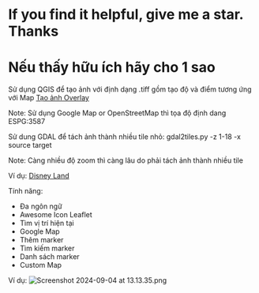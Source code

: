 # **If you find it helpful, give me a star. Thanks**
# **Nếu thấy hữu ích hãy cho 1 sao**

Sử dụng QGIS để tạo ảnh với định dạng .tiff gồm tạo độ và điểm tương ứng với Map [Tạo ảnh Overlay](https://www.youtube.com/watch?v=JaZ2bt2AxUg&ab_channel=RITLibraries) 

Note: Sử dụng Google Map or OpenStreetMap thì tọa độ định dang ESPG:3587

Sử dung GDAL để tách ảnh thành nhiều tile nhỏ: gdal2tiles.py -z 1-18 -x source target 

Note: Càng nhiều độ zoom thì càng lâu do phải tách ảnh thành nhiều tile

Ví dụ: [Disney Land](https://disneyland.disney.go.com/destinations/)

Tính năng:
 - Đa ngôn ngữ
 - Awesome Icon Leaflet
 - Tìm vị trí hiện tại
 - Google Map
 - Thêm marker
 - Tìm kiếm marker
 - Danh sách marker
 - Custom Map




Ví dụ: ![Screenshot 2024-09-04 at 13.13.35.png](https://github.com/user-attachments/assets/c33e3f68-5d6a-4c4b-a0a4-408330282282)

